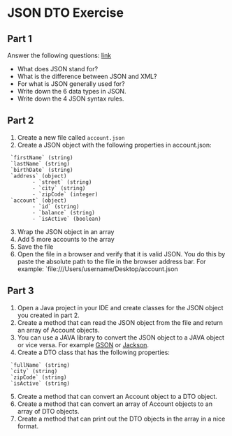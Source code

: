 # JSON DTO Exercise

## Part 1

Answer the following questions: [link](https://www.w3schools.com/js/js_json_intro.asp)

* What does JSON stand for?
* What is the difference between JSON and XML?
* For what is JSON generally used for?
* Write down the 6 data types in JSON.
* Write down the 4 JSON syntax rules.

## Part 2

1. Create a new file called `account.json`
2. Create a JSON object with the following properties in account.json:

```
 `firstName` (string)
 `lastName` (string)
 `birthDate` (string)
 `address` (object)
        - `street` (string)
        - `city` (string)
        - `zipCode` (integer)
 `account` (object)
        - `id` (string)
        - `balance` (string)
        - `isActive` (boolean)
```

3. Wrap the JSON object in an array 
4. Add 5 more accounts to the array 
5. Save the file
6. Open the file in a browser and verify that it is valid JSON. You do this by paste the absolute path to the file in the browser address bar. For example: `file:///Users/username/Desktop/account.json

## Part 3

1. Open a Java project in your IDE and create classes for the JSON object you created in part 2.
2. Create a method that can read the JSON object from the file and return an array of Account objects.
3. You can use a JAVA library to convert the JSON object to a JAVA object or vice versa. For example [GSON](https://github.com/google/gson) or [Jackson](https://www.baeldung.com/jackson-object-mapper-tutorial).
4. Create a DTO class that has the following properties:

```
 `fullName` (string)
 `city` (string)
 `zipCode` (string)
 `isActive` (string)
```

5. Create a method that can convert an Account object to a DTO object.
6. Create a method that can convert an array of Account objects to an array of DTO objects.
7. Create a method that can print out the DTO objects in the array in a nice format.


